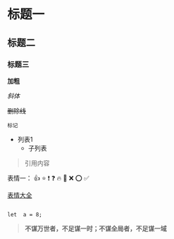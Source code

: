 # 标题一
## 标题二
### 标题三

__加粗__

_斜体_

~~删除线~~

`` 标记 ``

+ 列表1
  - 子列表

> 引用内容

表情一： :+1:  :star: :exclamation: :question:  :fire:  :pray:  :x: :o: :white_check_mark:

[表情大全](https://www.webfx.com/tools/emoji-cheat-sheet/)



```

let  a = 8;

```
> **不谋万世者，不足谋一时；不谋全局者，不足谋一域**

